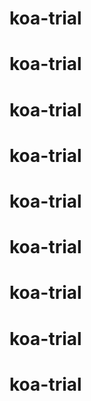 # koa-trial
# koa-trial
# koa-trial
# koa-trial
# koa-trial
# koa-trial
# koa-trial
# koa-trial
# koa-trial
